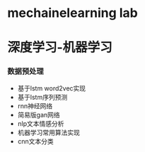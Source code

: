 # mechainelearning lab

# 深度学习-机器学习
### 数据预处理
* 基于lstm word2vec实现
* 基于lstm序列预测
* rnn神经网络
* 简易版gan网络
* nlp文本情感分析
* 机器学习常用算法实现
* cnn文本分类

